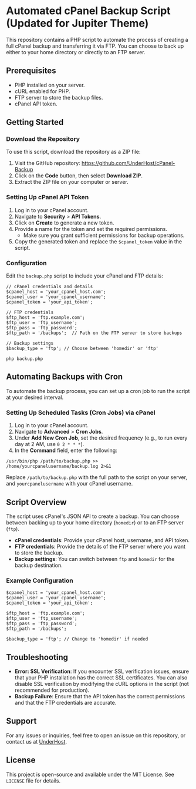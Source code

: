 # Automated cPanel Backup Script (Updated for Jupiter Theme)

This repository contains a PHP script to automate the process of creating a full cPanel backup and transferring it via FTP. You can choose to back up either to your home directory or directly to an FTP server.

## Prerequisites

- PHP installed on your server.
- cURL enabled for PHP.
- FTP server to store the backup files.
- cPanel API token.

## Getting Started

### Download the Repository

To use this script, download the repository as a ZIP file:

1. Visit the GitHub repository: https://github.com/UnderHost/cPanel-Backup
2. Click on the **Code** button, then select **Download ZIP**.
3. Extract the ZIP file on your computer or server.

### Setting Up cPanel API Token

1. Log in to your cPanel account.
2. Navigate to **Security** > **API Tokens**.
3. Click on **Create** to generate a new token.
4. Provide a name for the token and set the required permissions.
   - Make sure you grant sufficient permissions for backup operations.
5. Copy the generated token and replace the `$cpanel_token` value in the script.

### Configuration

Edit the `backup.php` script to include your cPanel and FTP details:

```
// cPanel credentials and details
$cpanel_host = 'your_cpanel_host.com';
$cpanel_user = 'your_cpanel_username';
$cpanel_token = 'your_api_token';

// FTP credentials
$ftp_host = 'ftp.example.com';
$ftp_user = 'ftp_username';
$ftp_pass = 'ftp_password';
$ftp_path = '/backups';  // Path on the FTP server to store backups

// Backup settings
$backup_type = 'ftp'; // Choose between 'homedir' or 'ftp'
```

```
php backup.php
```

## Automating Backups with Cron

To automate the backup process, you can set up a cron job to run the script at your desired interval.

### Setting Up Scheduled Tasks (Cron Jobs) via cPanel

1. Log in to your cPanel account.
2. Navigate to **Advanced** > **Cron Jobs**.
3. Under **Add New Cron Job**, set the desired frequency (e.g., to run every day at 2 AM, use `0 2 * * *`).
4. In the **Command** field, enter the following:

```
/usr/bin/php /path/to/backup.php >> /home/yourcpanelusername/backup.log 2>&1
```

Replace `/path/to/backup.php` with the full path to the script on your server, and `yourcpanelusername` with your cPanel username.

## Script Overview

The script uses cPanel's JSON API to create a backup. You can choose between backing up to your home directory (`homedir`) or to an FTP server (`ftp`).

- **cPanel credentials**: Provide your cPanel host, username, and API token.
- **FTP credentials**: Provide the details of the FTP server where you want to store the backup.
- **Backup settings**: You can switch between `ftp` and `homedir` for the backup destination.

### Example Configuration

```
$cpanel_host = 'your_cpanel_host.com';
$cpanel_user = 'your_cpanel_username';
$cpanel_token = 'your_api_token';

$ftp_host = 'ftp.example.com';
$ftp_user = 'ftp_username';
$ftp_pass = 'ftp_password';
$ftp_path = '/backups';

$backup_type = 'ftp'; // Change to 'homedir' if needed
```


## Troubleshooting

- **Error: SSL Verification**: If you encounter SSL verification issues, ensure that your PHP installation has the correct SSL certificates. You can also disable SSL verification by modifying the cURL options in the script (not recommended for production).
- **Backup Failure**: Ensure that the API token has the correct permissions and that the FTP credentials are accurate.


## Support

For any issues or inquiries, feel free to open an issue on this repository, or contact us at [UnderHost](https://underhost.com/business-backup.php).

## License

This project is open-source and available under the MIT License. See `LICENSE` file for details.
